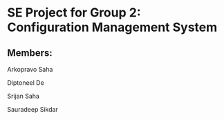 # SE Project for Group 2: Configuration Management System


## Members:

Arkopravo Saha

Diptoneel De

Srijan Saha

Sauradeep Sikdar
